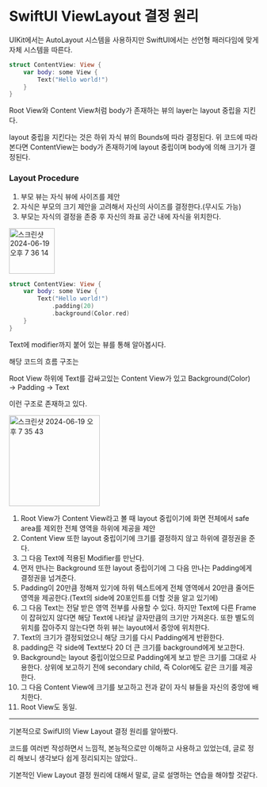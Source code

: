 # SwiftUI ViewLayout 결정 원리
UIKit에서는 AutoLayout 시스템을 사용하지만 SwiftUI에서는 선언형 패러다임에 맞게 자체 시스템을 따른다.

```swift
struct ContentView: View {
    var body: some View {
        Text("Hello world!")
    }
}
```

Root View와 Content View처럼 body가 존재하는 뷰의 layer는 layout 중립을 지킨다.

layout 중립을 지킨다는 것은 하위 자식 뷰의 Bounds에 따라 결정된다. 위 코드에 따라 본다면 ContentView는 body가 존재하기에 layout 중립이며 body에 의해 크기가 결정된다.

### Layout Procedure

1. 부모 뷰는 자식 뷰에 사이즈를 제안
2. 자식은 부모의 크기 제안을 고려해서 자신의 사이즈를 결정한다.(무시도 가능)
3. 부모는 자식의 결정을 존중 후 자신의 좌표 공간 내에 자식을 위치한다.

<img width="92" alt="스크린샷 2024-06-19 오후 7 36 14" src="https://github.com/eemdeeks/iOS/assets/87136217/7704a181-5400-4b22-bc19-301ff1e95b38">

```swift
struct ContentView: View {
    var body: some View {
        Text("Hello world!")
            .padding(20)
            .background(Color.red)
    }
}
```

Text에 modifier까지 붙어 있는 뷰를 통해 알아봅시다.

해당 코드의 흐름 구조는 

Root View 하위에 Text를 감싸고있는 Content View가 있고 Background(Color) → Padding → Text

이런 구조로 존재하고 있다.

<img width="183" alt="스크린샷 2024-06-19 오후 7 35 43" src="https://github.com/eemdeeks/iOS/assets/87136217/6b94dd68-11cc-4218-b503-3be603af286f">


1. Root View가 Content View라고 볼 때 layout 중립이기에 화면 전체에서 safe area를 제외한 전체 영역을 하위에 제공을 제안
2. Content View 또한 layout 중립이기에 크기를 결정하지 않고 하위에 결정권을 준다.
3. 그 다음 Text에 적용된 Modifier를 만난다.
4. 먼저 만나는 Background 또한 layout 중립이기에 그 다음 만나는 Padding에게 결정권을 넘겨준다.
5. Padding이 20만큼 정해져 있기에 하위 텍스트에게 전체 영역에서 20만큼 줄어든 영역을 제공한다.(Text의 side에 20포인트를 더할 것을 알고 있기에)
6. 그 다음 Text는 전달 받은 영역 전부를 사용할 수 있다. 하지만 Text에 다른 Frame이 잡혀있지 않다면 해당 Text에 나타날 글자만큼의 크기만 가져온다. 또한 별도의 위치를 잡아주지 않는다면 하위 뷰는 layout에서 중앙에 위치한다.
7. Text의 크기가 결정되었으니 해당 크기를 다시 Padding에게 반환한다.
8. padding은 각 side에 Text보다 20 더 큰 크기를 background에게 보고한다.
9. Background는 layout 중립이었으므로 Padding에게 보고 받은 크기를 그대로 사용한다. 상위에 보고하기 전에 secondary child, 즉 Color에도 같은 크기를 제공한다.
10. 그 다음 Content View에 크기를 보고하고 전과 같이 자식 뷰들을 자신의 중앙에 배치한다.
11. Root View도 동일.

---

기본적으로 SwifUI의 View Layout 결정 원리를 알아봤다.

코드를 여러번 작성하면서 느낌적, 본능적으로만 이해하고 사용하고 있었는데, 글로 정리 해보니 생각보다 쉽게 정리되지는 않았다..

기본적인 View Layout 결정 원리에 대해서 말로, 글로 설명하는 연습을 해야할 것같다.
